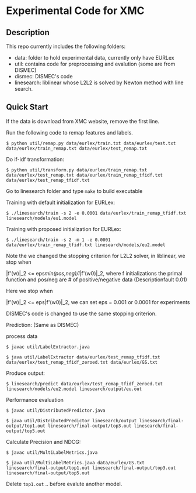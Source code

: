 # Experimental Code for XMC
## Description
This repo currently includes the following folders:
- data: folder to hold experimental data, currently only have EURLex
- util: contains code for preprocessing and evalution (some are from
  DISMEC)
- dismec: DISMEC's code
- linesearch: liblinear whose L2L2 is solved by Newton method with line
  search.

## Quick Start
If the data is download from XMC website, remove the first line.

Run the following code to remap features and labels.
  ```
  $ python util/remap.py data/eurlex/train.txt data/eurlex/test.txt
data/eurlex/train_remap.txt data/eurlex/test_remap.txt
  ```
Do if-idf transformation:
  ```
  $ python util/transform.py data/eurlex/train_remap.txt
data/eurlex/test_remap.txt data/eurlex/train_remap_tfidf.txt data/eurlex/test_remap_tfidf.txt
  ```
Go to linesearch folder and type `make` to build executable

Training with default initialization for EURLex:
  ```
  $ ./linesearch/train -s 2 -e 0.0001 data/eurlex/train_remap_tfidf.txt
linesearch/models/eu1.model
  ```
Training with proposed initialization for EURLex:
  ```
  $ ./linesearch/train -s 2 -m 1 -e 0.0001 data/eurlex/train_remap_tfidf.txt linesearch/models/eu2.model
  ```
Note the we changed the stopping criterion for L2L2 solver, in
liblinear, we stop when 

  |f'(w)|_2 <= eps*min(pos,neg)/l*|f'(w0)|_2,
  where f initializations the primal function and pos/neg are # of
  positive/negative data (Descriptionfault 0.01)

Here we stop when 

  |f'(w)|_2 <= eps|f'(w0)|_2, we can set eps = 0.001 or 0.0001 for experiments

DISMEC's code is changed to use the same stopping criterion.

Prediction: (Same as DISMEC)

process data
  ```
  $ javac util/LabelExtractor.java
  ```
  ```
  $ java util/LabelExtractor data/eurlex/test_remap_tfidf.txt
data/eurlex/test_remap_tfidf_zeroed.txt data/eurlex/GS.txt
  ```
Produce output:
  ```
  $ linesearch/predict data/eurlex/test_remap_tfidf_zeroed.txt
linesearch/models/eu2.model linesearch/output/eu.out
  ```
Performance evaluation
  ```
  $ javac util/DistributedPredictor.java
  ```
  ```
  $ java util/DistributedPredictor linesearch/output linesearch/final-output/top1.out linesearch/final-output/top3.out linesearch/final-output/top5.out
  ```
Calculate Precision and NDCG:
  ```
  $ javac util/MultiLabelMetrics.java
  ```
  ```
  $ java util/MultiLabelMetrics.java data/eurlex/GS.txt
linesearch/final-output/top1.out linesearch/final-output/top3.out
linesearch/final-output/top5.out
  ```

Delete `top1.out` .. before evalute another model. 


